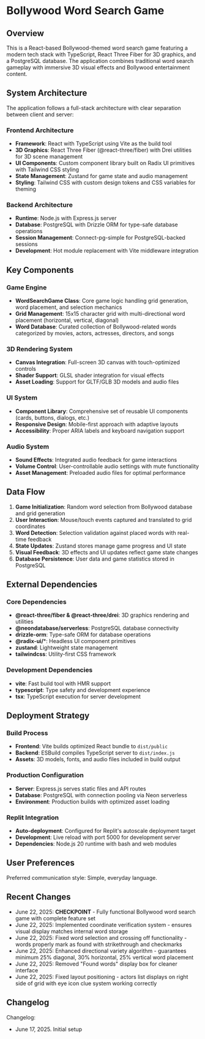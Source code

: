 # Bollywood Word Search Game

## Overview

This is a React-based Bollywood-themed word search game featuring a modern tech stack with TypeScript, React Three Fiber for 3D graphics, and a PostgreSQL database. The application combines traditional word search gameplay with immersive 3D visual effects and Bollywood entertainment content.

## System Architecture

The application follows a full-stack architecture with clear separation between client and server:

### Frontend Architecture
- **Framework**: React with TypeScript using Vite as the build tool
- **3D Graphics**: React Three Fiber (@react-three/fiber) with Drei utilities for 3D scene management
- **UI Components**: Custom component library built on Radix UI primitives with Tailwind CSS styling
- **State Management**: Zustand for game state and audio management
- **Styling**: Tailwind CSS with custom design tokens and CSS variables for theming

### Backend Architecture
- **Runtime**: Node.js with Express.js server
- **Database**: PostgreSQL with Drizzle ORM for type-safe database operations
- **Session Management**: Connect-pg-simple for PostgreSQL-backed sessions
- **Development**: Hot module replacement with Vite middleware integration

## Key Components

### Game Engine
- **WordSearchGame Class**: Core game logic handling grid generation, word placement, and selection mechanics
- **Grid Management**: 15x15 character grid with multi-directional word placement (horizontal, vertical, diagonal)
- **Word Database**: Curated collection of Bollywood-related words categorized by movies, actors, actresses, directors, and songs

### 3D Rendering System
- **Canvas Integration**: Full-screen 3D canvas with touch-optimized controls
- **Shader Support**: GLSL shader integration for visual effects
- **Asset Loading**: Support for GLTF/GLB 3D models and audio files

### UI System
- **Component Library**: Comprehensive set of reusable UI components (cards, buttons, dialogs, etc.)
- **Responsive Design**: Mobile-first approach with adaptive layouts
- **Accessibility**: Proper ARIA labels and keyboard navigation support

### Audio System
- **Sound Effects**: Integrated audio feedback for game interactions
- **Volume Control**: User-controllable audio settings with mute functionality
- **Asset Management**: Preloaded audio files for optimal performance

## Data Flow

1. **Game Initialization**: Random word selection from Bollywood database and grid generation
2. **User Interaction**: Mouse/touch events captured and translated to grid coordinates
3. **Word Detection**: Selection validation against placed words with real-time feedback
4. **State Updates**: Zustand stores manage game progress and UI state
5. **Visual Feedback**: 3D effects and UI updates reflect game state changes
6. **Database Persistence**: User data and game statistics stored in PostgreSQL

## External Dependencies

### Core Dependencies
- **@react-three/fiber & @react-three/drei**: 3D graphics rendering and utilities
- **@neondatabase/serverless**: PostgreSQL database connectivity
- **drizzle-orm**: Type-safe ORM for database operations
- **@radix-ui/***: Headless UI component primitives
- **zustand**: Lightweight state management
- **tailwindcss**: Utility-first CSS framework

### Development Dependencies
- **vite**: Fast build tool with HMR support
- **typescript**: Type safety and development experience
- **tsx**: TypeScript execution for server development

## Deployment Strategy

### Build Process
- **Frontend**: Vite builds optimized React bundle to `dist/public`
- **Backend**: ESBuild compiles TypeScript server to `dist/index.js`
- **Assets**: 3D models, fonts, and audio files included in build output

### Production Configuration
- **Server**: Express.js serves static files and API routes
- **Database**: PostgreSQL with connection pooling via Neon serverless
- **Environment**: Production builds with optimized asset loading

### Replit Integration
- **Auto-deployment**: Configured for Replit's autoscale deployment target
- **Development**: Live reload with port 5000 for development server
- **Dependencies**: Node.js 20 runtime with bash and web modules

## User Preferences

Preferred communication style: Simple, everyday language.

## Recent Changes

- June 22, 2025: **CHECKPOINT** - Fully functional Bollywood word search game with complete feature set
- June 22, 2025: Implemented coordinate verification system - ensures visual display matches internal word storage
- June 22, 2025: Fixed word selection and crossing off functionality - words properly mark as found with strikethrough and checkmarks
- June 22, 2025: Enhanced directional variety algorithm - guarantees minimum 25% diagonal, 30% horizontal, 25% vertical word placement
- June 22, 2025: Removed "Found words" display box for cleaner interface
- June 22, 2025: Fixed layout positioning - actors list displays on right side of grid with eye icon clue system working correctly

## Changelog

Changelog:
- June 17, 2025. Initial setup